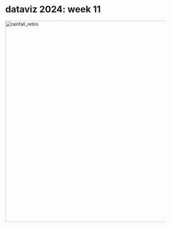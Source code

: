 # dataviz 2024: week 11 

<a data-flickr-embed="true" href="https://www.flickr.com/photos/200169402@N03/53593138309/in/dateposted-public/" title="rainfall_retiro"><img src="https://live.staticflickr.com/65535/53593138309_1d6c528fc8_b.jpg" width="1024" height="634" alt="rainfall_retiro"/></a>
